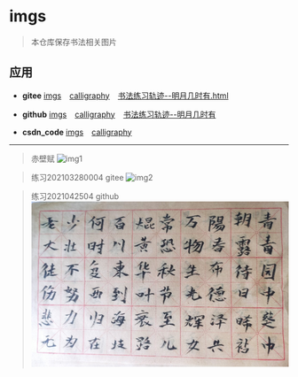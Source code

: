 # imgs

> 本仓库保存书法相关图片

## 应用

- **gitee**  [imgs]( https://gitee.com/xy180/imgs ) &ensp; [calligraphy]( https://gitee.com/xy180/calligraphy ) &ensp; [书法练习轨迹--明月几时有.html]( http://xy180.gitee.io/imgs/preview/%E4%B9%A6%E6%B3%95%E7%BB%83%E4%B9%A0%E8%BD%A8%E8%BF%B9--%E6%98%8E%E6%9C%88%E5%87%A0%E6%97%B6%E6%9C%89.html )

- **github** [imgs]( https://github.com/scott180/imgs ) &ensp; [calligraphy]( https://github.com/scott180/calligraphy ) &ensp; [书法练习轨迹--明月几时有]( https://scott180.github.io/pages/%E4%B9%A6%E6%B3%95%E7%BB%83%E4%B9%A0%E8%BD%A8%E8%BF%B9--%E6%98%8E%E6%9C%88%E5%87%A0%E6%97%B6%E6%9C%89 ) <br/>

- **csdn_code** [imgs]( https://codechina.csdn.net/xu180/imgs ) &ensp; [calligraphy]( https://codechina.csdn.net/xu180/calligraphy )

---

> 赤壁赋
![img1]( https://gitee.com/xy180/imgs/raw/master/other/wzmChiBiFu.jpg )

> 练习202103280004 gitee
![img2]( https://gitee.com/xy180/imgs/raw/master/mingyue/2021/202103/202103280004.jpg )

> 练习2021042504 github
![img3]( https://raw.githubusercontent.com/scott180/imgs/master/mingyue/2021/202104/2021042504.jpg )




